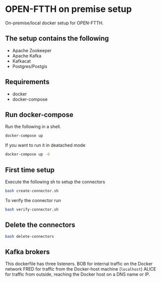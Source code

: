# OPEN-FTTH on premise setup
On-premise/local docker setup for OPEN-FTTH.

## The setup contains the following
* Apache Zookeeper 
* Apache Kafka
* Kafkacat
* Postgres/Postgis

## Requirements
* docker
* docker-compose

## Run docker-compose
Run the following in a shell.
``` sh
docker-compose up
```

If you want to run it in deatached mode

``` sh
docker-compose up -d
```

## First time setup
Execute the following sh to setup the connectors 
``` sh
bash create-connector.sh
```

To verify the connector run
``` sh
bash verify-connector.sh
```

## Delete the connectors

``` sh
bash delete-connectors
```

## Kafka brokers
This dockerfile has three listeners.
BOB for internal traffic on the Docker network
FRED for traffic from the Docker-host machine (`localhost`)
ALICE for traffic from outside, reaching the Docker host on a DNS name or IP.
